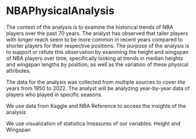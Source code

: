 # NBAPhysicalAnalysis

The context of the analysis is to examine the historical trends of NBA players over the past 70 years. The analyst has observed that taller players with longer reach seem to be more common in recent years compared to shorter players for their respective positions. The purpose of the analysis is to support or refute this observation by examining the height and wingspan of NBA players over time, specifically looking at trends in median heights and wingspan lengths by position, as well as the variation of these physical attributes.

The data for the analysis was collected from multiple sources to cover the years from 1950 to 2022. The analyst will be analyzing year-by-year data of players who played in specific seasons.

We use data from Kaggle and NBA Reference to access the insights of the analysis

We use visualization of statistica lmeasures of our variables: Height and Wingspan
